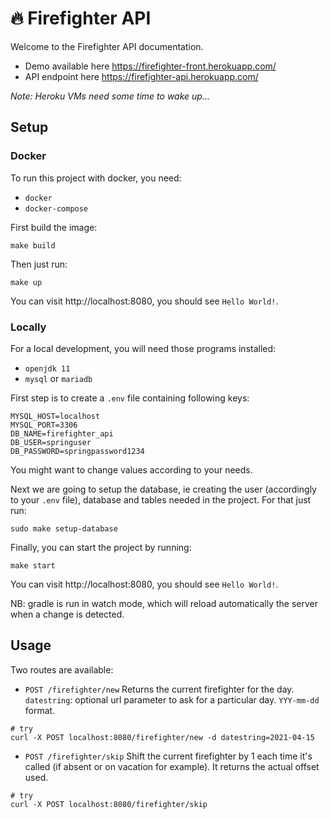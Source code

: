 #  🔥 Firefighter API

Welcome to the Firefighter API documentation.

- Demo available here https://firefighter-front.herokuapp.com/
- API endpoint here https://firefighter-api.herokuapp.com/

*Note: Heroku VMs need some time to wake up...*
## Setup

### Docker

To run this project with docker, you need:
- `docker`
- `docker-compose`

First build the image:
```
make build
```

Then just run:
```
make up
```

You can visit http://localhost:8080, you should see `Hello World!`.

### Locally

For a local development, you will need those programs installed:

- `openjdk 11`
- `mysql` or `mariadb`

First step is to create a `.env` file containing following keys:

```
MYSQL_HOST=localhost
MYSQL_PORT=3306
DB_NAME=firefighter_api
DB_USER=springuser
DB_PASSWORD=springpassword1234
```

You might want to change values according to your needs.

Next we are going to setup the database, ie creating the user (accordingly to your `.env` file), database and tables needed in the project. For that just run:

```
sudo make setup-database
```

Finally, you can start the project by running:

```
make start
```

You can visit http://localhost:8080, you should see `Hello World!`.

NB: gradle is run in watch mode, which will reload automatically the server when a change is detected.

## Usage

Two routes are available:

- `POST /firefighter/new`
  Returns the current firefighter for the day.
  `datestring`: optional url parameter to ask for a particular day. `YYY-mm-dd` format.
```
# try
curl -X POST localhost:8080/firefighter/new -d datestring=2021-04-15
```

- `POST /firefighter/skip`
  Shift the current firefighter by 1 each time it's called (if absent or on vacation for example).
  It returns the actual offset used.
```
# try
curl -X POST localhost:8080/firefighter/skip
```

